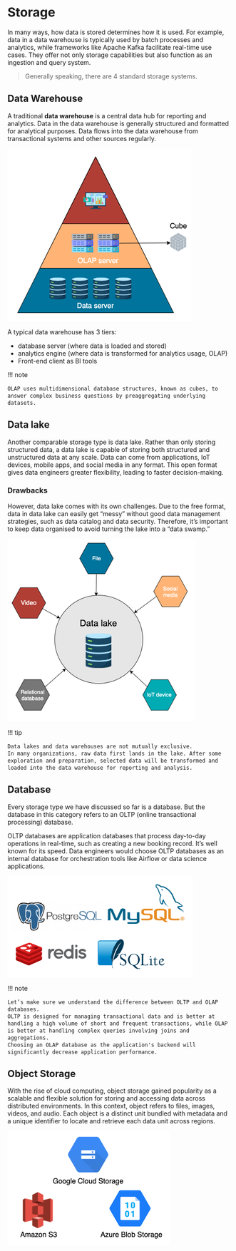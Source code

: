 # Storage

In many ways, how data is stored determines how it is used.
For example, data in a data warehouse is typically used by batch processes and analytics, while frameworks like Apache Kafka facilitate real-time use cases.
They offer not only storage capabilities but also function as an ingestion and query system.

> Generally speaking, there are 4 standard storage systems.

## Data Warehouse

A traditional **data warehouse** is a central data hub for reporting and analytics.
Data in the data warehouse is generally structured and formatted for analytical purposes.
Data flows into the data warehouse from transactional systems and other sources regularly.

![data warehouse](../pics/data-warehouse.png)

A typical data warehouse has 3 tiers:

- database server (where data is loaded and stored)
- analytics engine (where data is transformed for analytics usage, OLAP)
- Front-end client as BI tools

!!! note

    OLAP uses multidimensional database structures, known as cubes, to answer complex business questions by preaggregating underlying datasets.

## Data lake

Another comparable storage type is data lake. Rather than only storing structured data, a data lake is capable of storing both structured and unstructured data at any scale.
Data can come from applications, IoT devices, mobile apps, and social media in any format.
This open format gives data engineers greater flexibility, leading to faster decision-making.

### Drawbacks

However, data lake comes with its own challenges. Due to the free format, data in data lake can easily get “messy” without good data management strategies, such as data catalog and data security.
Therefore, it’s important to keep data organised to avoid turning the lake into a “data swamp.”

![data lake](../pics/data-lake.png)

!!! tip

    Data lakes and data warehouses are not mutually exclusive.
    In many organizations, raw data first lands in the lake. After some exploration and preparation, selected data will be transformed and loaded into the data warehouse for reporting and analysis.

## Database

Every storage type we have discussed so far is a database. But the database in this category refers to an OLTP (online transactional processing) database.

OLTP databases are application databases that process day-to-day operations in real-time, such as creating a new booking record.
It’s well known for its speed. Data engineers would choose OLTP databases as an internal database for orchestration tools like Airflow or data science applications.

![database](../pics/database.png)

!!! note

    Let’s make sure we understand the difference between OLTP and OLAP databases.
    OLTP is designed for managing transactional data and is better at handling a high volume of short and frequent transactions, while OLAP is better at handling complex queries involving joins and aggregations.
    Choosing an OLAP database as the application's backend will significantly decrease application performance.

## Object Storage

With the rise of cloud computing, object storage gained popularity as a scalable and flexible solution for storing and accessing data across distributed environments.
In this context, object refers to files, images, videos, and audio.
Each object is a distinct unit bundled with metadata and a unique identifier to locate and retrieve each data unit across regions.

![object storage](../pics/object-storage.png)

